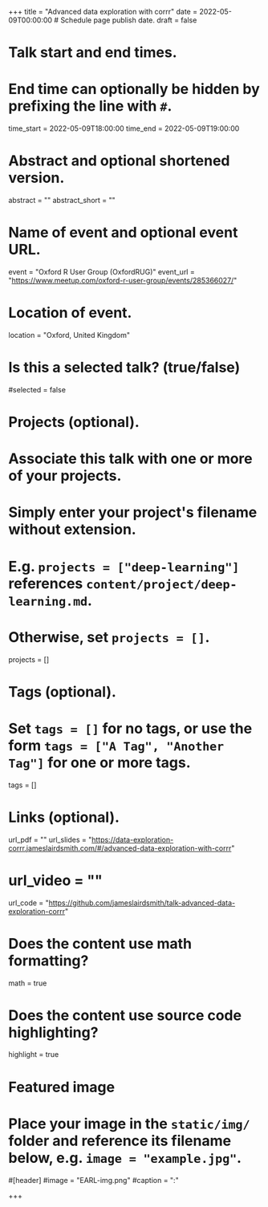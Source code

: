 +++
title = "Advanced data exploration with corrr"
date = 2022-05-09T00:00:00  # Schedule page publish date.
draft = false

# Talk start and end times.
#   End time can optionally be hidden by prefixing the line with `#`.
time_start = 2022-05-09T18:00:00
time_end = 2022-05-09T19:00:00

# Abstract and optional shortened version.
abstract = ""
abstract_short = ""

# Name of event and optional event URL.
event = "Oxford R User Group (OxfordRUG)"
event_url = "https://www.meetup.com/oxford-r-user-group/events/285366027/"

# Location of event.
location = "Oxford, United Kingdom"

# Is this a selected talk? (true/false)
#selected = false

# Projects (optional).
#   Associate this talk with one or more of your projects.
#   Simply enter your project's filename without extension.
#   E.g. `projects = ["deep-learning"]` references `content/project/deep-learning.md`.
#   Otherwise, set `projects = []`.
projects = []

# Tags (optional).
#   Set `tags = []` for no tags, or use the form `tags = ["A Tag", "Another Tag"]` for one or more tags.
tags = []

# Links (optional).
url_pdf = ""
url_slides = "https://data-exploration-corrr.jameslairdsmith.com/#/advanced-data-exploration-with-corrr"
# url_video = ""
url_code = "https://github.com/jameslairdsmith/talk-advanced-data-exploration-corrr"

# Does the content use math formatting?
math = true

# Does the content use source code highlighting?
highlight = true

# Featured image
# Place your image in the `static/img/` folder and reference its filename below, e.g. `image = "example.jpg"`.
#[header]
#image = "EARL-img.png"
#caption = ":"

+++



